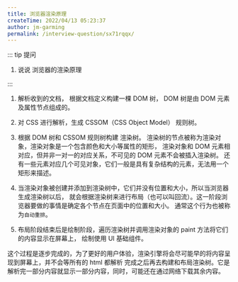 ```yaml
---
title: 浏览器渲染原理
createTime: 2022/04/13 05:23:37
author: jm-garming
permalink: /interview-question/sx71rqqx/
---
```


::: tip 提问

1. 说说 浏览器的渲染原理

:::

1. 解析收到的文档， 根据文档定义构建一棵 DOM 树， DOM 树是由 DOM 元素及属性节点组成的。

1. 对 CSS 进行解析，生成 CSSOM（CSS Object Model） 规则树。

1. 根据 DOM 树和 CSSOM 规则树构建 渲染树。 渲染树的节点被称为渲染对象，渲染对象是一个包含颜色和大小等属性的矩形，
   渲染对象和 DOM 元素相对应，但并非一对一的对应关系，不可见的 DOM 元素不会被插入渲染树。
   还有一些元素对应几个可见对象，它们一般是具有复杂结构的元素，无法用一个矩形来描述。

1. 当渲染对象被创建并添加到渲染树中，它们并没有位置和大小，所以当浏览器生成渲染树以后，
   就会根据渲染树来进行布局（也可以叫回流）。这一阶段浏览器要做的事情是确定各个节点在页面中的位置和大小。
   通常这个行为也被称为`自动重排`。

1. 布局阶段结束后是绘制阶段，遍历渲染树并调用渲染对象的 paint 方法将它们的内容显示在屏幕上，
   绘制使用 UI 基础组件。

这个过程是逐步完成的，为了更好的用户体验，渲染引擎将会尽可能早的将内容呈现到屏幕上，并不会等所有的 html 都解析
完成之后再去构建和布局渲染树。它是解析完一部分内容就显示一部分内容，同时，可能还在通过网络下载其余内容。
